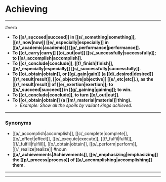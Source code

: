 # Achieving
---
#verb
- **To [[s/_succeed|succeed]] in [[s/_something|something]], [[n/_now|now]] [[e/_especially|especially]] in [[a/_academic|academic]] [[p/_performance|performance]].**
- **To [[c/_carry|carry]] [[o/_out|out]] [[s/_successfully|successfully]]; to [[a/_accomplish|accomplish]].**
- **To [[c/_conclude|conclude]], [[f/_finish|finish]], [[e/_especially|especially]] [[s/_successfully|successfully]].**
- **To [[o/_obtain|obtain]], or [[g/_gain|gain]] (a [[d/_desired|desired]] [[r/_result|result]], [[o/_objective|objective]] [[e/_etc|etc]].), as the [[r/_result|result]] of [[e/_exertion|exertion]]; to [[s/_succeed|succeed]] in [[g/_gaining|gaining]]; to win.**
- **To [[c/_conclude|conclude]], to turn [[o/_out|out]].**
- **To [[o/_obtain|obtain]] (a [[m/_material|material]] thing).**
	- _Example: Show all the spoils by valiant kings achieved._
---
### Synonyms
- [[a/_accomplish|accomplish]], [[c/_complete|complete]], [[e/_effect|effect]], [[e/_execute|execute]], [[f/_fulfil|fulfil]], [[f/_fulfill|fulfill]], [[o/_obtain|obtain]], [[p/_perform|perform]], [[r/_realize|realize]]
#noun
- **[[a/_achievements|Achievements]], [[e/_emphasizing|emphasizing]] the [[p/_process|process]] of [[a/_accomplishing|accomplishing]] them.**
---
---
